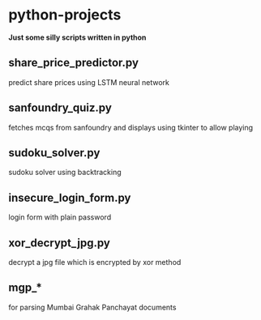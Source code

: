 # python-projects
**Just some silly scripts written in python**

## share\_price\_predictor.py
predict share prices using LSTM neural network

## sanfoundry\_quiz.py
fetches mcqs from sanfoundry and
displays using tkinter to allow playing

## sudoku\_solver.py
sudoku solver using backtracking

## insecure\_login\_form.py
login form with plain password

## xor\_decrypt\_jpg.py
decrypt a jpg file which is encrypted by xor method

## mgp\_*
for parsing Mumbai Grahak Panchayat documents
